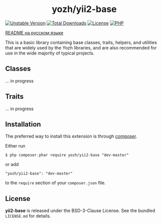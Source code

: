 <h1 align="center">
    yozh/yii2-base
</h1>

[![Unstable Version](https://poser.pugx.org/yozh/yii2-base/v/unstable)](https://packagist.org/packages/yozh/yii2-base)
[![Total Downloads](https://img.shields.io/packagist/dt/yozh/yii2-base.svg)](https://packagist.org/packages/yozh/yii2-base)
[![License](https://img.shields.io/github/license/t9221823420/yii2-base.svg)](https://packagist.org/packages/yozh/yii2-base)
[![PHP](https://img.shields.io/packagist/php-v/yozh/yii2-base.svg)](https://packagist.org/packages/yozh/yii2-base)

[README на русском языке](https://github.com/t9221823420/yii2-base/blob/master/README.ru.md)

This is a basic library containing base classes, traits, helpers, and utilities that are widely used by the Yozh libraries, and are also recommended for use in the wide majority of typical projects.

## Classes

... in progress

## Traits

... in progress

## Installation

The preferred way to install this extension is through [composer](http://getcomposer.org/download/).



Either run

```
$ php composer.phar require yozh/yii2-base "dev-master"
```

or add

```
"yozh/yii2-base": "dev-master"
```

to the ```require``` section of your `composer.json` file.

## License

**yii2-base** is released under the BSD-3-Clause License. See the bundled `LICENSE.md` for details.